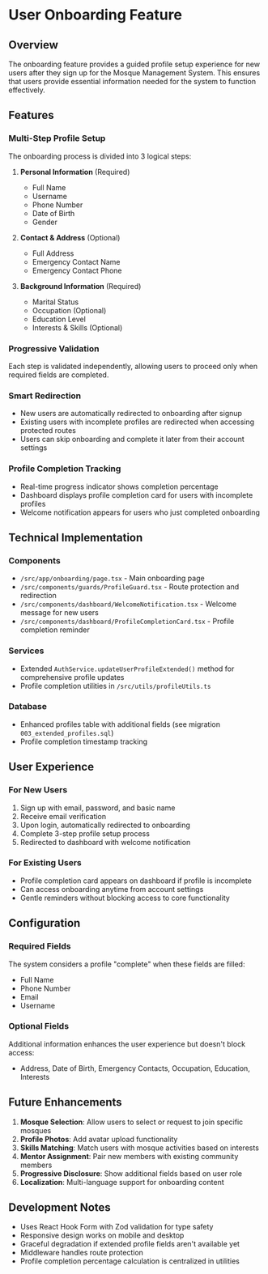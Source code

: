 # User Onboarding Feature

## Overview

The onboarding feature provides a guided profile setup experience for new users after they sign up for the Mosque Management System. This ensures that users provide essential information needed for the system to function effectively.

## Features

### Multi-Step Profile Setup

The onboarding process is divided into 3 logical steps:

1. **Personal Information** (Required)

   - Full Name
   - Username
   - Phone Number
   - Date of Birth
   - Gender

2. **Contact & Address** (Optional)

   - Full Address
   - Emergency Contact Name
   - Emergency Contact Phone

3. **Background Information** (Required)
   - Marital Status
   - Occupation (Optional)
   - Education Level
   - Interests & Skills (Optional)

### Progressive Validation

Each step is validated independently, allowing users to proceed only when required fields are completed.

### Smart Redirection

- New users are automatically redirected to onboarding after signup
- Existing users with incomplete profiles are redirected when accessing protected routes
- Users can skip onboarding and complete it later from their account settings

### Profile Completion Tracking

- Real-time progress indicator shows completion percentage
- Dashboard displays profile completion card for users with incomplete profiles
- Welcome notification appears for users who just completed onboarding

## Technical Implementation

### Components

- `/src/app/onboarding/page.tsx` - Main onboarding page
- `/src/components/guards/ProfileGuard.tsx` - Route protection and redirection
- `/src/components/dashboard/WelcomeNotification.tsx` - Welcome message for new users
- `/src/components/dashboard/ProfileCompletionCard.tsx` - Profile completion reminder

### Services

- Extended `AuthService.updateUserProfileExtended()` method for comprehensive profile updates
- Profile completion utilities in `/src/utils/profileUtils.ts`

### Database

- Enhanced profiles table with additional fields (see migration `003_extended_profiles.sql`)
- Profile completion timestamp tracking

## User Experience

### For New Users

1. Sign up with email, password, and basic name
2. Receive email verification
3. Upon login, automatically redirected to onboarding
4. Complete 3-step profile setup process
5. Redirected to dashboard with welcome notification

### For Existing Users

- Profile completion card appears on dashboard if profile is incomplete
- Can access onboarding anytime from account settings
- Gentle reminders without blocking access to core functionality

## Configuration

### Required Fields

The system considers a profile "complete" when these fields are filled:

- Full Name
- Phone Number
- Email
- Username

### Optional Fields

Additional information enhances the user experience but doesn't block access:

- Address, Date of Birth, Emergency Contacts, Occupation, Education, Interests

## Future Enhancements

1. **Mosque Selection**: Allow users to select or request to join specific mosques
2. **Profile Photos**: Add avatar upload functionality
3. **Skills Matching**: Match users with mosque activities based on interests
4. **Mentor Assignment**: Pair new members with existing community members
5. **Progressive Disclosure**: Show additional fields based on user role
6. **Localization**: Multi-language support for onboarding content

## Development Notes

- Uses React Hook Form with Zod validation for type safety
- Responsive design works on mobile and desktop
- Graceful degradation if extended profile fields aren't available yet
- Middleware handles route protection
- Profile completion percentage calculation is centralized in utilities
